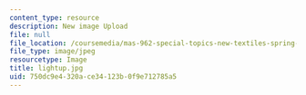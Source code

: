 ```yaml
---
content_type: resource
description: New image Upload
file: null
file_location: /coursemedia/mas-962-special-topics-new-textiles-spring-2010/750dc9e4320ace34123b0f9e712785a5_lightup.jpg
file_type: image/jpeg
resourcetype: Image
title: lightup.jpg
uid: 750dc9e4-320a-ce34-123b-0f9e712785a5
---
```

